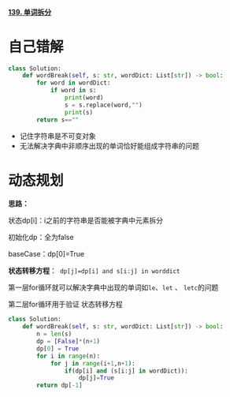 #### [139. 单词拆分](https://leetcode-cn.com/problems/word-break/)



# 自己错解

```python
class Solution:
    def wordBreak(self, s: str, wordDict: List[str]) -> bool:
        for word in wordDict:
            if word in s:
                print(word)
                s = s.replace(word,"")
                print(s)
        return s==""
```

- 记住字符串是不可变对象
- 无法解决字典中非顺序出现的单词恰好能组成字符串的问题





# 动态规划

**思路：**

状态dp[i]：i之前的字符串是否能被字典中元素拆分

初始化dp：全为false

baseCase：dp[0]=True

**状态转移方程**：` dp[j]=dp[i] and s[i:j] in worddict`

第一层for循环就可以解决字典中出现的单词如`le`、`let`  、 `letc`的问题

第二层for循环用于验证  状态转移方程

```python
class Solution:
    def wordBreak(self, s: str, wordDict: List[str]) -> bool:       
        n = len(s)
        dp = [False]*(n+1)
        dp[0] = True
        for i in range(n):
            for j in range(i+1,n+1):
                if(dp[i] and (s[i:j] in wordDict)):
                    dp[j]=True
        return dp[-1]
```

